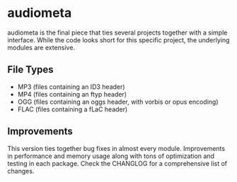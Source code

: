 # audiometa

audiometa is the final piece that ties several projects together with a simple interface. While the code looks short for this specific project, the underlying modules are extensive. 

## File Types
- MP3 (files containing an ID3 header)
- MP4 (files containing an ftyp header)
- OGG (files containing an oggs header, with vorbis or opus encoding)
- FLAC (files containing a fLaC header)

## Improvements
This version ties together bug fixes in almost every module. Improvements in performance and memory usage along with tons of optimization and testing in each package. Check the CHANGLOG for a comprehensive list of changes. 